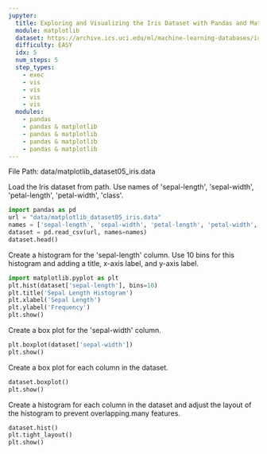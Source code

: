 ```yaml
---
jupyter:
  title: Exploring and Visualizing the Iris Dataset with Pandas and Matplotlib
  module: matplotlib
  dataset: https://archive.ics.uci.edu/ml/machine-learning-databases/iris/iris.data
  difficulty: EASY
  idx: 5
  num_steps: 5
  step_types:
    - exec
    - vis
    - vis
    - vis
    - vis
  modules: 
    - pandas 
    - pandas & matplotlib
    - pandas & matplotlib
    - pandas & matplotlib
    - pandas & matplotlib
---
```


File Path: data/matplotlib_dataset05_iris.data

Load the Iris dataset from path. Use names of 'sepal-length', 'sepal-width', 'petal-length', 'petal-width', 'class'.
```python
import pandas as pd
url = "data/matplotlib_dataset05_iris.data"
names = ['sepal-length', 'sepal-width', 'petal-length', 'petal-width', 'class']
dataset = pd.read_csv(url, names=names)
dataset.head()
```

Create a histogram for the 'sepal-length' column. Use 10 bins for this histogram and adding a title, x-axis label, and y-axis label.
```python
import matplotlib.pyplot as plt
plt.hist(dataset['sepal-length'], bins=10)
plt.title('Sepal Length Histogram')
plt.xlabel('Sepal Length')
plt.ylabel('Frequency')
plt.show()
```

Create a box plot for the 'sepal-width' column.
```python
plt.boxplot(dataset['sepal-width'])
plt.show()
```

Create a box plot for each column in the dataset.
```python
dataset.boxplot()
plt.show()
```

Create a histogram for each column in the dataset and adjust the layout of the histogram to prevent overlapping.many features.
```python
dataset.hist()
plt.tight_layout()
plt.show()
```